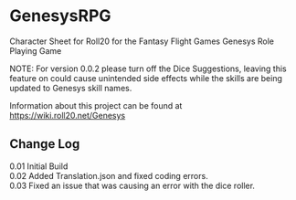 # GenesysRPG
Character Sheet for Roll20 for the Fantasy Flight Games Genesys Role Playing Game

NOTE: For version 0.0.2 please turn off the Dice Suggestions, leaving this feature on could cause unintended side effects while the skills are being updated to Genesys skill names.

Information about this project can be found at https://wiki.roll20.net/Genesys

Change Log
-----
0.01 Initial Build <br>
0.02 Added Translation.json and fixed coding errors.<br>
0.03 Fixed an issue that was causing an error with the dice roller.<br>
